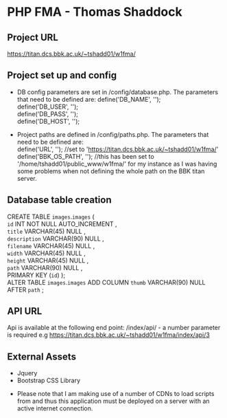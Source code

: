# PHP FMA - Thomas Shaddock  
  
## Project URL ##  
https://titan.dcs.bbk.ac.uk/~tshadd01/w1fma/  
 
## Project set up and config ##  
- DB config parameters are set in /config/database.php. The parameters that need to be defined are:
define('DB_NAME', '');  
define('DB_USER', '');  
define('DB_PASS', '');  
define('DB_HOST', '');  

- Project paths are defined in /config/paths.php. The parameters that need to be defined are:  
define('URL', ''); //set to 'https://titan.dcs.bbk.ac.uk/~tshadd01/w1fma/'  
define('BBK_OS_PATH', ''); //this has been set to '/home/tshadd01/public_www/w1fma/' for my instance as I was having some problems when not defining the whole path on the BBK titan server.  
  
## Database table creation ##  
CREATE  TABLE `images`.`images` (  
  `id` INT NOT NULL AUTO_INCREMENT ,  
  `title` VARCHAR(45) NULL ,  
  `description` VARCHAR(90) NULL ,  
  `filename` VARCHAR(45) NULL ,  
  `width` VARCHAR(45) NULL ,  
  `height` VARCHAR(45) NULL ,  
  `path` VARCHAR(90) NULL ,  
  PRIMARY KEY (`id`) );  
ALTER TABLE `images`.`images` ADD COLUMN `thumb` VARCHAR(90) NULL  AFTER `path` ;  
  

## API URL ##  
Api is available at the following end point: /index/api/ - a number parameter is required e.g https://titan.dcs.bbk.ac.uk/~tshadd01/w1fma/index/api/3  
  
  
## External Assets ##  
- Jquery  
- Bootstrap CSS Library  
  
* Please note that I am making use of a number of CDNs to load scripts from and thus this application must be deployed on a server with an active internet connection.
